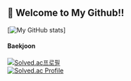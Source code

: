 ## 👋 Welcome to My Github!!

[![My GitHub stats](https://github-readme-stats.vercel.app/api?username=Mireutale&show_icons=true&theme=merko)]

#### Baekjoon     
[![Solved.ac프로필](http://mazassumnida.wtf/api/mini/generate_badge?boj=priaselay)](https://solved.ac/priaselay/)<br/>
[![Solved.ac Profile](http://mazassumnida.wtf/api/v2/generate_badge?boj=priaselay)](https://solved.ac/priaselay/)

<!--
**Martinel2/Martinel2** is a ✨ _special_ ✨ repository because its `README.md` (this file) appears on your GitHub profile.

Here are some ideas to get you started:

- 🔭 I’m currently working on ...
- 🌱 I’m currently learning ...
- 👯 I’m looking to collaborate on ...
- 🤔 I’m looking for help with ...
- 💬 Ask me about ...
- 📫 How to reach me: ...
- 😄 Pronouns: ...
- ⚡ Fun fact: ...
-->
